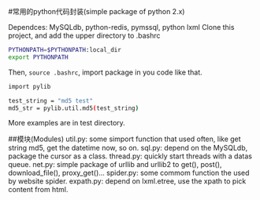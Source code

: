 #常用的python代码封装(simple package of python 2.x)

Dependces: MySQLdb, python-redis, pymssql, python lxml
Clone this project, and add the upper directory to .bashrc
```bash
PYTHONPATH=$PYTHONPATH:local_dir
export PYTHONPATH
```
Then, `source .bashrc`, import package in you code like that.
```bash
import pylib

test_string = "md5 test"
md5_str = pylib.util.md5(test_string)
```
More examples are in test directory.

##模块(Modules)
util.py: some simport function that used often, like get string md5, get the datetime now, so on.
sql.py: depend on the MySQLdb,  package the cursor as a class.
thread.py: quickly start threads with a datas queue.
net.py: simple package of urllib and urllib2 to get(), post(), download_file(), proxy_get()...
spider.py: some commom function the used by website spider.
expath.py: depend on lxml.etree, use the xpath to pick content from html.
